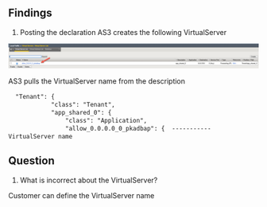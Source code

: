 ## Findings

1) Posting the declaration AS3 creates the following VirtualServer

![vs](https://github.com/mdditt2000/f5-appsvcs-extension/blob/master/github/955897/diagram/2024-03-19_10-42-53.png)

AS3 pulls the VirtualServer name from the description

```
  "Tenant": {
            "class": "Tenant",
            "app_shared_0": {
                "class": "Application",
                "allow_0.0.0.0_0_pkadbap": {  ----------- VirtualServer name
```

## Question

1) What is incorrect about the VirtualServer?

Customer can define the VirtualServer name
